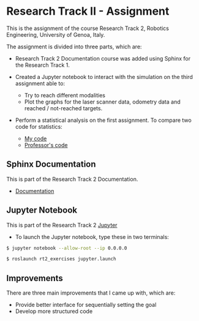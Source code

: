 Research Track II - Assignment
==================================

This is the assignment of the course Research Track 2, Robotics Engineering, University of Genoa, Italy.

The assignment is divided into three parts, which are: 
* Research Track 2 Documentation course was added using Sphinx for the Research Track 1.
* Created a Jupyter notebook to interact with the simulation on the third assignment able to:
   * Try to reach different modalities
   * Plot the graphs for the laser scanner data, odometry data and reached / not-reached targets.
  
* Perform a statistical analysis on the first assignment. To compare two code for statistics: 
   * [My code](https://github.com/BZWayne/rt_exercises/tree/main/robot_simulation_python)
   * [Professor's code](https://github.com/CarmineD8/python_simulator.git)


Sphinx Documentation
-------------------

This is part of the Research Track 2 Documentation.

* [Documentation](https://bzwayne.github.io/rt2_exercises/docs/html/index.html)


Jupyter Notebook
-------------------

This is part of the Research Track 2 [Jupyter](https://github.com/BZWayne/rt2_exercises/blob/main/jupyter/final_assignment.ipynb)

* To launch the Jupyter notebook, type these in two terminals:
```bash
$ jupyter notebook --allow-root --ip 0.0.0.0
```
```bash
$ roslaunch rt2_exercises jupyter.launch
```

Improvements
------------------

There are three main improvements that I came up with, which are:

* Provide better interface for sequentially setting the goal
* Develop more structured code 
